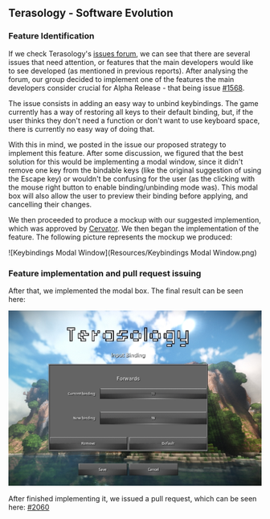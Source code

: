 ## Terasology - Software Evolution

### Feature Identification

If we check Terasology's [issues forum](https://github.com/MovingBlocks/Terasology/issues/), we can see that there are several issues that need attention, or features that the main developers would like to see developed (as mentioned in previous reports). After analysing the forum, our group decided to implement one of the features the main developers consider crucial for Alpha Release - that being issue [#1568](https://github.com/MovingBlocks/Terasology/issues/1568). 

The issue consists in adding an easy way to unbind keybindings. The game currently has a way of restoring all keys to their default binding, but, if the user thinks they don't need a function or don't want to use keyboard space, there is currently no easy way of doing that.

With this in mind, we posted in the issue our proposed strategy to implement this feature. After some discussion, we figured that the best solution for this would be implementing a modal window, since it didn't remove one key from the bindable keys (like the original suggestion of using the Escape key) or wouldn't be confusing for the user (as the clicking with the mouse right button to enable binding/unbinding mode was). This modal box will also allow the user to preview their binding before applying, and cancelling their changes.

We then proceeded to produce a mockup with our suggested implemention, which was approved by [Cervator](https://github.com/Cervator). We then began the implementation of the feature. The following picture represents the mockup we produced:

![Keybindings Modal Window](Resources/Keybindings Modal Window.png)

### Feature implementation and pull request issuing

After that, we implemented the modal box. The final result can be seen here:

![Keybindings Modal Window](Resources/finalresult.jpg)

After finished implementing it, we issued a pull request, which can be seen here: [#2060](https://github.com/MovingBlocks/Terasology/pull/2060)
